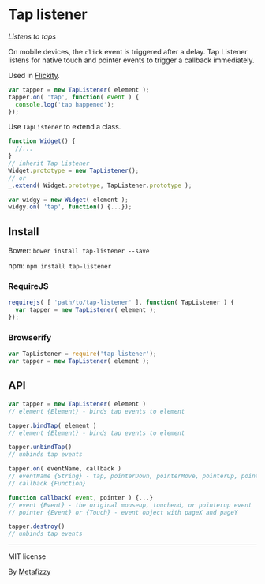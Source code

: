 # Tap listener

_Listens to taps_

On mobile devices, the `click` event is triggered after a delay. Tap Listener listens for native touch and pointer events to trigger a callback immediately.

Used in [Flickity](http://flickity.metafizzy.co).

``` js
var tapper = new TapListener( element );
tapper.on( 'tap', function( event ) {
  console.log('tap happened');
});
```

Use `TapListener` to extend a class.

``` js
function Widget() {
  //...
}
// inherit Tap Listener
Widget.prototype = new TapListener();
// or
_.extend( Widget.prototype, TapListener.prototype );

var widgy = new Widget( element );
widgy.on( 'tap', function() {...});
```

## Install

Bower: `bower install tap-listener --save`

npm: `npm install tap-listener`

### RequireJS

``` js
requirejs( [ 'path/to/tap-listener' ], function( TapListener ) {
  var tapper = new TapListener( element );
});
```

### Browserify

``` js
var TapListener = require('tap-listener');
var tapper = new TapListener( element );
```

## API

``` js
var tapper = new TapListener( element )
// element {Element} - binds tap events to element

tapper.bindTap( element )
// element {Element} - binds tap events to element

tapper.unbindTap()
// unbinds tap events

tapper.on( eventName, callback )
// eventName {String} - tap, pointerDown, pointerMove, pointerUp, pointerCancel
// callback {Function}

function callback( event, pointer ) {...}
// event {Event} - the original mouseup, touchend, or pointerup event
// pointer {Event} or {Touch} - event object with pageX and pageY

tapper.destroy()
// unbinds tap events
```

---

MIT license

By [Metafizzy](http://metafizzy.co)
